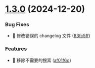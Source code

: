 # [1.3.0](https://github.com/liunnn1994/2077tech/compare/v1.2.0...v1.3.0) (2024-12-20)


### Bug Fixes

* 🐛 修改错误的 changelog 文件 ([83fc5ff](https://github.com/liunnn1994/2077tech/commit/83fc5fff61017a7b2e33d93dc2be3c04d2d451ad))


### Features

* 🎸 移除不需要的搜索 ([af01f6d](https://github.com/liunnn1994/2077tech/commit/af01f6d2bd81fc013c798cf2a83b1f8be5e80e0b))
